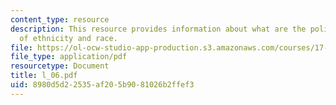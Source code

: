 ```yaml
---
content_type: resource
description: This resource provides information about what are the political dimensions
  of ethnicity and race.
file: https://ol-ocw-studio-app-production.s3.amazonaws.com/courses/17-523-ethnicity-and-race-in-world-politics-fall-2005/8980d5d22535af205b9081026b2ffef3_l_06.pdf
file_type: application/pdf
resourcetype: Document
title: l_06.pdf
uid: 8980d5d2-2535-af20-5b90-81026b2ffef3
---
```

